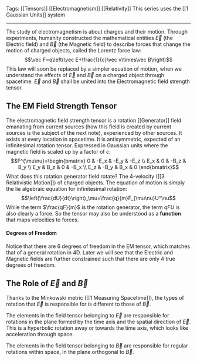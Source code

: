 Tags: [[Tensors]] [[Electromagnetism]] [[Relativity]] 
This series uses the [[1 Gaussian Units]] system
___
The study of electromagnetism is about charges and their motion. Through experiments, humanity constructed the mathematical entities $\vec E$ (the Electric field) and $\vec B$ (the Magnetic field) to describe forces that change the motion of charged objects, called the Lorentz force law:
$$\vec F=q\left(\vec E+\frac{1}{c}\vec v\times\vec B\right)$$
This law will soon be replaced by a simpler equation of motion, when we understand the effects of $\vec E$ and $\vec B$ on a charged object through spacetime. $\vec E$ and $\vec B$ shall be united into the Electromagnetic field strength tensor. 
## The EM Field Strength Tensor
The electromagnetic field strength tensor is a rotation [[Generator]] field emanating from current sources (how this field is created by current sources is the subject of the next note), experienced by other sources. It exists at every location in spacetime. It is antisymmetric, expected of an infinitesimal rotation tensor. Expressed in Gaussian units where the magnetic field is scaled up by a factor of $c$:
$$F^{\mu\nu}=\begin{bmatrix}
0 & -E_x & -E_y & -E_z \\
E_x & 0 & -B_z & B_y \\
E_y & B_z & 0 & -B_x \\
E_z & -B_y & B_x & 0 
\end{bmatrix}$$
What does this rotation generator field rotate? The 4-velocity ([[3 Relativistic Motion]]) of charged objects. The equation of motion is simply the lie algebraic equation for infinitesimal rotation:
$$\left(\frac{dU}{dt}\right)_\mu=\frac{q}{m}F_{\mu\nu}U^\nu$$
While the term $\frac{qF}{m}$ is the rotation generator, the term $qFU$ is also clearly a force. So the tensor may also be understood as a **function** that maps velocities to forces. 
#### Degrees of Freedom
Notice that there are 6 degrees of freedom in the EM tensor, which matches that of a general rotation in 4D. Later we will see that the Electric and Magnetic fields are further constrained such that there are only 4 true degrees of freedom. 
## The Role of $\vec E$ and $\vec B$
Thanks to the Minkowski metric ([[1 Measuring Spacetime]]), the types of rotation that $\vec E$ is responsible for is different to those of $\vec B$. 

The elements in the field tensor belonging to $\vec E$ are responsible for rotations in the plane formed by the time axis and the spatial direction of $\vec E$. This is a hyperbolic rotation away or towards the time axis, which looks like acceleration through space.

The elements in the field tensor belonging to $\vec B$ are responsible for regular rotations within space, in the plane orthogonal to $\vec B$. 